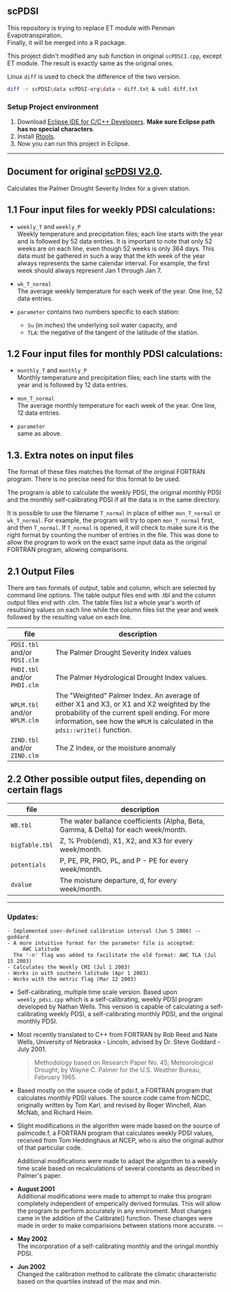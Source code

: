 
## scPDSI

This repository is trying to replace ET module with Penman Evapotranspiration.   
Finally, it will be merged into a R package.


This project didn't modified any sub function in original `scPDSCI.cpp`, except 
ET module. The result is exactly same as the original ones. 

Linux `diff` is used to check the difference of the two version.  
```bash
diff -r scPDSI\data scPDSI-org\data > diff.txt & subl diff.txt
```


### Setup Project environment

1. Download [Eclipse IDE for C/C++ Developers](https://www.eclipse.org/downloads/packages/). **Make sure Eclipse path has no special characters**. 
2. Install [Rtools](https://cran.r-project.org/bin/windows/Rtools/). 
3. Now you can run this project in Eclipse.



---
## Document for original [scPDSI V2.0](http://greenleaf.unl.edu/). 

Calculates the Palmer Drought Severity Index for a given station.


## 1.1 Four input files for weekly PDSI calculations:

* `weekly_T` and `weekly_P`  
Weekly temperature and precipitation files; 
each line starts with the year and is followed by 52 data entries. 
It is important to note that only 52 weeks are on each line, even though 52 
weeks is only 364 days. 
This data must be gathered in such a way that the kth week of the year always 
represents the same calendar interval.  For example, the first week should 
always represent Jan 1 through Jan 7.

* `wk_T_normal`  
The average weekly temperature for each week of the year. One line, 52 data entries.
* `parameter` 
contains two numbers specific to each station: 
    - `Su` (in inches) the underlying soil water capacity, and
    - `TLA`: the negative of the tangent of the latitude of the station. 

## 1.2 Four input files for monthly PDSI calculations:

* `monthly_T` and `monthly_P`  
  Monthly temperature and precipitation files; each line starts with the year
  and is followed by 12 data entries.

* `mon_T_normal`  
  The average monthly temperature for each week of the year.  One line, 12
  data entries.

* `parameter`  
  same as above.

## 1.3. Extra notes on input files

The format of these files matches the format of the original FORTRAN program. 
There is no precise need for this format to be used.

The program is able to calculate the weekly PDSI, the original monthly PDSI and 
the monthly self-calibrating PDSI if all the data is in the same directory. 

It is possible to use the filename `T_normal` in place of either `mon_T_normal` 
or `wk_T_normal`.  For example, the program will try to open `mon_T_normal` 
first, and then `T_normal`.  If `T_normal` is opened, it will check to make 
sure it is the right format by counting the number of entries in the file.
This was done to allow the program to work on the exact same input data as the 
original FORTRAN program, allowing comparisons.
  
## 2.1 Output Files

There are two formats of output, table and column, which are selected by
command line options.  The table output files end with .tbl and the column
output files end with .clm.  The table files list a whole year's worth of
resultsing values on each line while the column files list the year and week
followed by the resulting value on each line.

| file         | description | 
| --------     | ----------- |
|`PDSI.tbl` and/or `PDSI.clm`| The Palmer Drought Severity Index values|
|`PHDI.tbl` and/or `PHDI.clm`| The Palmer Hydrological Drought Index values.|
|`WPLM.tbl` and/or `WPLM.clm`| The "Weighted" Palmer Index.  An average of either X1 and X3, or X1 and X2 weighted by the probability of the current spell ending.  For more information, see how the `WPLM` is calculated in the `pdsi::write()` function.|
|`ZIND.tbl` and/or `ZIND.clm` | The Z Index, or the moisture anomaly|

## 2.2 Other possible output files, depending on certain flags

| file         | description | 
| --------     | ----------- |
| `WB.tbl`     |  The water ballance coefficients (Alpha, Beta, Gamma, & Delta) for each week/month.    | 
|`bigTable.tbl`| Z, % Prob(end), X1, X2, and X3 for every week/month.|
|`potentials`  | P, PE, PR, PRO, PL, and P - PE for every week/month. |
|`dvalue`|The moisture departure, d, for every week/month.|


------------
### Updates:  
    - Implemented user-defined calibration interval (Jun 5 2006) -- goddard
    - A more intuitive format for the parameter file is accepted:
         AWC Latitude
      The '-n' flag was added to facilitate the old format: AWC TLA (Jul 15 2003)
    - Calculates the Weekly CMI (Jul 1 2003)
    - Works in with southern latitude (Apr 1 2003)
    - Works with the metric flag (Mar 12 2003)

* Self-calibrating, multiple time scale version. Based upon `weekly_pdsi.cpp` 
which is a self-calibrating, weekly PDSI program developed by Nathan Wells. 
This version is capable of calculating a self-calibrating weekly PDSI, 
a self-calibrating monthly PDSI, and the original monthly PDSI.

* Most recently translated to C++ from FORTRAN by Rob Reed and Nate Wells, 
University of Nebraska - Lincoln, advised by Dr. Steve Goddard - July 2001.

    > Methodology based on Research Paper No. 45; Meteorological Drought; by 
    Wayne C. Palmer for the U.S. Weather Bureau, February 1965.

* Based mostly on the source code of pdsi.f, a FORTRAN program that calculates 
monthly PDSI values.  The source code came from NCDC, originally written by 
Tom Karl, and revised by Roger Winchell, Alan McNab, and Richard Heim.

* Slight modifications in the algorithm were made based on the source of 
palmcode.f, a FORTRAN program that calculates weekly PDSI values, received from 
Tom Heddinghaus at NCEP, who is also the original author of that particular code.

    Additional modifications were made to adapt the algorithm to a weekly time 
    scale based on recalculations of several constants as described in Palmer's paper.

* __August 2001__  
Additional modifications were made to attempt to make this program completely 
independent of emperically derived formulas. This will allow the program to 
perform accurately in any enviroment. Most changes came in the addition of the 
Calibrate() function.  These changes were made in order to
make comparisions between stations more accurate.  --

* __May 2002__  
The incorporation of a self-calibrating monthly and the oringal monthly PDSI. 

* __Jun 2002__  
Changed the calibration method to calibrate the climatic characteristic based 
on the quartiles instead of the max and min.
